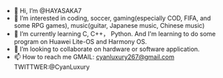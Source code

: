 - 👋 Hi, I’m @HAYASAKA7
- 👀 I’m interested in coding, soccer, gaming(especially COD, FIFA, and some RPG games), music(guitar, Japanese music, Chinese music)
- 🌱 I’m currently learning C, C++， Python. And I'm learning to do some program on Huawei Lite-OS and Harmony OS.
- 💞️ I’m looking to collaborate on hardware or software application.
- 📫 How to reach me GMAIL: cyanluxury267@gmail.com      TWITTWER:@CyanLuxury

<!---
HAYASAKA7/HAYASAKA7 is a ✨ special ✨ repository because its `README.md` (this file) appears on your GitHub profile.
You can click the Preview link to take a look at your changes.
--->
